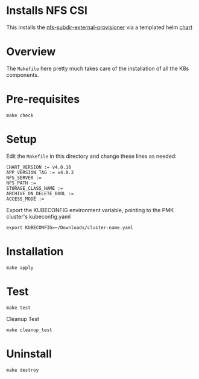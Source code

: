 # Installs NFS CSI

This installs the [nfs-subdir-external-provisioner](https://github.com/kubernetes-sigs/nfs-subdir-external-provisioner) via a templated helm [chart](https://github.com/kubernetes-sigs/nfs-subdir-external-provisioner/tree/master/charts/nfs-subdir-external-provisioner)

# Overview

The `Makefile` here pretty much takes care of the installation of all the K8s components.

# Pre-requisites

```shell
make check
```

# Setup

Edit the `Makefile` in this directory and change these lines as needed:

```
CHART_VERSION := v4.0.16
APP_VERSION_TAG := v4.0.2
NFS_SERVER :=
NFS_PATH :=
STORAGE_CLASS_NAME :=
ARCHIVE_ON_DELETE_BOOL :=
ACCESS_MODE :=
```

Export the KUBECONFIG environment variable, pointing to the PMK cluster's kubeconfig.yaml

```
export KUBECONFIG=~/Downloads/cluster-name.yaml
```

# Installation

```shell
make apply
```

# Test

```shell
make test
```

Cleanup Test

```shell
make cleanup_test
```

# Uninstall

```shell
make destroy
```
